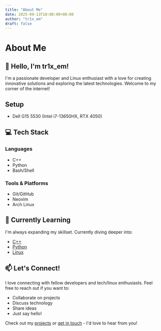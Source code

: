 ```yaml
---
title: "About Me"
date: 2025-09-13T10:00:00+00:00
author: "tr1x_em"
draft: false
---
```


# About Me

## 👋 Hello, I'm tr1x_em!

I'm a passionate developer and Linux enthusiast with a love for creating innovative solutions and exploring the latest technologies. Welcome to my corner of the internet!

## Setup

- Dell G15 5530 (Intel i7-13650HX, RTX 4050)

## 💻 Tech Stack

### Languages

- C++
- Python
- Bash/Shell

### Tools & Platforms

- Git/GitHub
- Neovim
- Arch Linux

## 🌱 Currently Learning

I'm always expanding my skillset. Currently diving deeper into:

- [C++](https://www.cplusplus.com/)
- [Python](https://www.python.org/)
- [Linux](https://www.linux.org/)

## 📫 Let's Connect!

I love connecting with fellow developers and tech/linux enthusiasts. Feel free to reach out if you want to:

- Collaborate on projects
- Discuss technology
- Share ideas
- Just say hello!

Check out my [projects](/projects) or [get in touch](/contact) - I'd love to hear from you!

